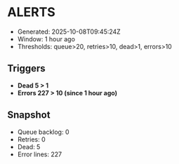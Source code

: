# ALERTS

- Generated: 2025-10-08T09:45:24Z
- Window: 1 hour ago
- Thresholds: queue>20, retries>10, dead>1, errors>10

## Triggers
- **Dead 5 > 1**
- **Errors 227 > 10 (since 1 hour ago)**

## Snapshot
- Queue backlog: 0
- Retries: 0
- Dead: 5
- Error lines: 227
